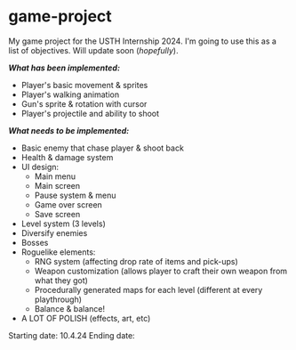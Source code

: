 # game-project
My game project for the USTH Internship 2024. I'm going to use this as a list of objectives. Will update soon (*hopefully*).

***What has been implemented:***
+ Player's basic movement & sprites
+ Player's walking animation
+ Gun's sprite & rotation with cursor
+ Player's projectile and ability to shoot


***What needs to be implemented:***
+ Basic enemy that chase player & shoot back
+ Health & damage system
+ UI design:
    + Main menu
    + Main screen
    + Pause system & menu
    + Game over screen 
    + Save screen
+ Level system (3 levels)
+ Diversify enemies
+ Bosses
+ Roguelike elements:
    + RNG system (affecting drop rate of items and pick-ups)
    + Weapon customization (allows player to craft their own weapon from what they got)
    + Procedurally generated maps for each level (different at every playthrough)
    + Balance & balance!
+ A LOT OF POLISH (effects, art, etc)

Starting date: 10.4.24
Ending date: 